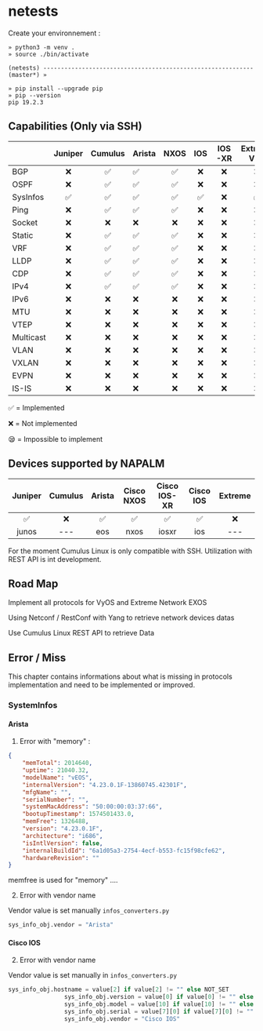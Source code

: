 # netests

Create your environnement :

```shell
» python3 -m venv .
» source ./bin/activate

(netests) ------------------------------------------------------------
(master*) »

» pip install --upgrade pip
» pip --version
pip 19.2.3
```



## Capabilities (Only via SSH)

|           |      Juniper       |      Cumulus       | Arista             |        NXOS        |        IOS         | IOS-XR |    Extreme VSP     | NAPALM             |
| --------- | :----------------: | :----------------: | ------------------ | :----------------: | :----------------: | :----: | :----------------: | ------------------ |
| BGP       |        :x:         | :white_check_mark: | :white_check_mark: | :white_check_mark: |        :x:         |  :x:   |        :x:         | :x:                |
| OSPF      |        :x:         | :white_check_mark: | :white_check_mark: | :white_check_mark: |        :x:         |  :x:   |        :x:         | :x:                |
| SysInfos  | :white_check_mark: | :white_check_mark: | :white_check_mark: | :white_check_mark: | :white_check_mark: |  :x:   | :white_check_mark: | :white_check_mark: |
| Ping      |        :x:         | :white_check_mark: | :white_check_mark: | :white_check_mark: |        :x:         |  :x:   |        :x:         | :x:                |
| Socket    |        :x:         |        :x:         | :x:                |        :x:         |        :x:         |  :x:   |        :x:         | :x:                |
| Static    |        :x:         | :white_check_mark: | :white_check_mark: | :white_check_mark: |        :x:         |  :x:   |        :x:         | :x:                |
| VRF       |        :x:         | :white_check_mark: | :white_check_mark: | :white_check_mark: |        :x:         |  :x:   |        :x:         | :x:                |
| LLDP      |        :x:         | :white_check_mark: | :white_check_mark: | :white_check_mark: |        :x:         |  :x:   |        :x:         | :white_check_mark: |
| CDP       |        :x:         | :white_check_mark: | :white_check_mark: | :white_check_mark: |        :x:         |  :x:   |        :x:         | :white_check_mark: |
| IPv4      |        :x:         | :white_check_mark: | :white_check_mark: | :white_check_mark: |        :x:         |  :x:   |        :x:         | :x:                |
| IPv6      |        :x:         |        :x:         | :x:                |        :x:         |        :x:         |  :x:   |        :x:         | :x:                |
| MTU       |        :x:         |        :x:         | :x:                |        :x:         |        :x:         |  :x:   |        :x:         | :x:                |
| VTEP      |        :x:         |        :x:         | :x:                |        :x:         |        :x:         |  :x:   |        :x:         | :x:                |
| Multicast |        :x:         |        :x:         | :x:                |        :x:         |        :x:         |  :x:   |        :x:         | :x:                |
| VLAN      |        :x:         |        :x:         | :x:                |        :x:         |        :x:         |  :x:   |        :x:         | :x:                |
| VXLAN     |        :x:         |        :x:         | :x:                |        :x:         |        :x:         |  :x:   |        :x:         | :x:                |
| EVPN      |        :x:         |        :x:         | :x:                |        :x:         |        :x:         |  :x:   |        :x:         | :x:                |
| IS-IS     |        :x:         |        :x:         | :x:                |        :x:         |        :x:         |  :x:   |        :x:         | :x:                |

:white_check_mark: = Implemented

:x: = Not implemented​

:sleepy: = Impossible to implement



## Devices supported by NAPALM

|      Juniper       | Cumulus |       Arista       |     Cisco NXOS     |    Cisco IOS-XR    |     Cisco IOS      | Extreme |
| :----------------: | :-----: | :----------------: | :----------------: | :----------------: | :----------------: | :-----: |
| :white_check_mark: |   :x:   | :white_check_mark: | :white_check_mark: | :white_check_mark: | :white_check_mark: |   :x:   |
|       junos        |   ---   |        eos         |        nxos        |       iosxr        |        ios         |   ---   |

For the moment Cumulus Linux is only compatible with SSH. Utilization with REST API is int development.



## Road Map

Implement all protocols for VyOS and Extreme Network EXOS

Using Netconf / RestConf with Yang to retrieve network devices datas

Use Cumulus Linux REST API to retrieve Data



## Error / Miss

This chapter contains informations about what is missing in protocols implementation and need to be implemented or improved.

### SystemInfos

#### Arista
1. Error with "memory" :

```json
{
    "memTotal": 2014640,
    "uptime": 21040.32,
    "modelName": "vEOS",
    "internalVersion": "4.23.0.1F-13860745.42301F",
    "mfgName": "",
    "serialNumber": "",
    "systemMacAddress": "50:00:00:03:37:66",
    "bootupTimestamp": 1574501433.0,
    "memFree": 1326488,
    "version": "4.23.0.1F",
    "architecture": "i686",
    "isIntlVersion": false,
    "internalBuildId": "6a1d05a3-2754-4ecf-b553-fc15f98cfe62",
    "hardwareRevision": ""
}
```
memfree is used for "memory" ....

2. Error with vendor name

Vendor value is set manually `infos_converters.py`

```python
sys_info_obj.vendor = "Arista"
```



#### Cisco IOS

2. Error with vendor name

Vendor value is set manually in `infos_converters.py`

```python
sys_info_obj.hostname = value[2] if value[2] != "" else NOT_SET
                sys_info_obj.version = value[0] if value[0] != "" else NOT_SET
                sys_info_obj.model = value[10] if value[10] != "" else NOT_SET
                sys_info_obj.serial = value[7][0] if value[7][0] != "" else NOT_SET
                sys_info_obj.vendor = "Cisco IOS"
```

